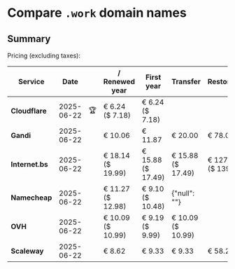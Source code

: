 # Compare `.work` domain names

## Summary

Pricing (excluding taxes):

| Service | Date |  | / Renewed year | First year | Transfer | Restoration |
|--|--|--|--|--|--|--|
| **Cloudflare** | 2025-06-22 | 🏆 | € 6.24<br>($ 7.18) | € 6.24<br>($ 7.18) |  |  |
| **Gandi** | 2025-06-22 |  | € 10.06 | € 11.87 | € 20.00 | € 78.01 |
| **Internet.bs** | 2025-06-22 |  | € 18.14<br>($ 19.99) | € 15.88<br>($ 17.49) | € 15.88<br>($ 17.49) | € 127.07<br>($ 139.99) |
| **Namecheap** | 2025-06-22 |  | € 11.27<br>($ 12.98) | € 9.10<br>($ 10.48) | {"null": ""} |  |
| **OVH** | 2025-06-22 |  | € 10.09<br>($ 10.99) | € 9.19<br>($ 9.99) | € 10.09<br>($ 10.99) |  |
| **Scaleway** | 2025-06-22 |  | € 8.62 | € 9.33 | € 9.33 | € 58.26 |
